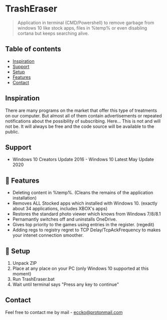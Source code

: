 # TrashEraser
> Application in terminal (CMD/Powershell) to remove garbage from windows 10 like stock apps, files in %temp% or even disabling cortana but keeps searching alive.

## Table of contents
* [Inspiration](#inspiration)
* [Support](#support)
* [Setup](#setup)
* [Features](#features)
* [Contact](#contact)

## Inspiration

There are many programs on the market that offer this type of treatments on our computer. But almost all of them contain advertisements or repeated notifications about the possibility of subscribing. Here... This is not and will not be. It will always be free and the code source will be available to the public.

## Support

* Windows 10 Creators Update 2016 - Windows 10 Latest May Update 2020

## 💎 Features

* Deleting content in %temp%. (Cleans the remains of the application installation)
* Removes ALL Stocked apps which installed with Windows 10. (exactly about 34 applications, includes XBOX's apps)
* Restores the standard photo viewer which knows from Windows 7/8/8.1
* Pernamantly switches off and uninstalls OneDrive.
* Gives top priority to the games using entries in the register. (regedit)
* Adding regs to registry regret to TCP Delay/TcpAckFrequency to makes your intenet connection smoother.

## 🍭 Setup

1. Unpack ZIP
2. Place at any place on your PC (only Windows 10 supported at this moment)
3. Run TrashEraser.bat
4. Wait until terminal says "Press any key to continue"

## Contact

Feel free to contact me by mail - eccko@protonmail.com
